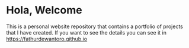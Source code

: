 # Hola, Welcome
This is a personal website repository that contains a portfolio of projects that I have created. If you want to see the details you can see it in https://fathurdewantoro.github.io
